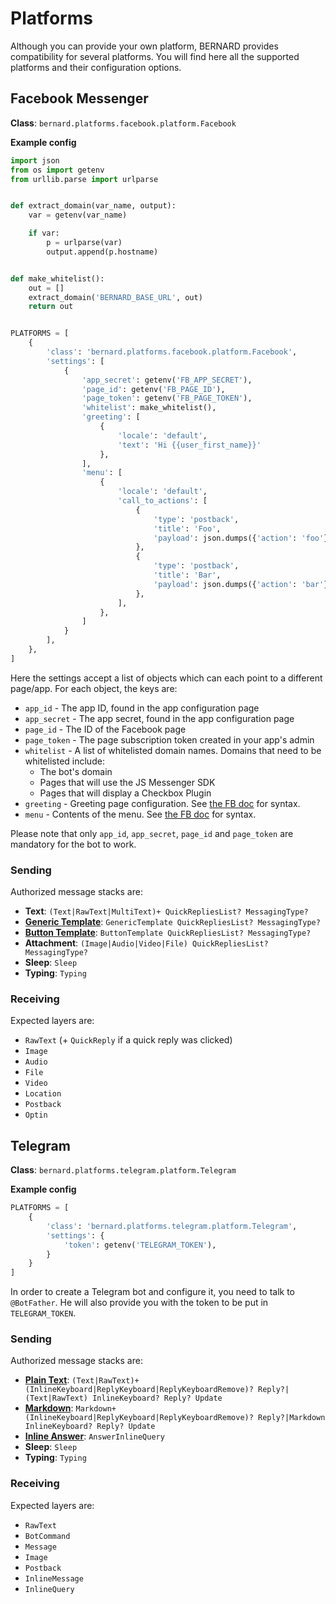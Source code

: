 Platforms
=========

Although you can provide your own platform, BERNARD provides compatibility for
several platforms. You will find here all the supported platforms and their
configuration options.

## Facebook Messenger

**Class**: `bernard.platforms.facebook.platform.Facebook`

**Example config**

```python
import json
from os import getenv
from urllib.parse import urlparse


def extract_domain(var_name, output):
    var = getenv(var_name)

    if var:
        p = urlparse(var)
        output.append(p.hostname)


def make_whitelist():
    out = []
    extract_domain('BERNARD_BASE_URL', out)
    return out


PLATFORMS = [
    {
        'class': 'bernard.platforms.facebook.platform.Facebook',
        'settings': [
            {
                'app_secret': getenv('FB_APP_SECRET'),
                'page_id': getenv('FB_PAGE_ID'),
                'page_token': getenv('FB_PAGE_TOKEN'),
                'whitelist': make_whitelist(),
                'greeting': [
                    {
                        'locale': 'default',
                        'text': 'Hi {{user_first_name}}'
                    },
                ],
                'menu': [
                    {
                        'locale': 'default',
                        'call_to_actions': [
                            {
                                'type': 'postback',
                                'title': 'Foo',
                                'payload': json.dumps({'action': 'foo'}),
                            },
                            {
                                'type': 'postback',
                                'title': 'Bar',
                                'payload': json.dumps({'action': 'bar'}),
                            },
                        ],
                    },
                ]
            }
        ],
    },
]
```

Here the settings accept a list of objects which can each point to a different
page/app. For each object, the keys are:

- `app_id` - The app ID, found in the app configuration page
- `app_secret` - The app secret, found in the app configuration page
- `page_id` - The ID of the Facebook page
- `page_token` - The page subscription token created in your app's admin
- `whitelist` - A list of whitelisted domain names. Domains that need to be
  whitelisted include:
    - The bot's domain
    - Pages that will use the JS Messenger SDK
    - Pages that will display a Checkbox Plugin
- `greeting` - Greeting page configuration. See
  [the FB doc](https://developers.facebook.com/docs/messenger-platform/reference/messenger-profile-api/greeting)
  for syntax.
- `menu` - Contents of the menu. See
  [the FB doc](https://developers.facebook.com/docs/messenger-platform/reference/messenger-profile-api/persistent-menu)
  for syntax.

Please note that only `app_id`, `app_secret`, `page_id` and `page_token`
are mandatory for the bot to work.

### Sending

Authorized message stacks are:

- **Text**: `(Text|RawText|MultiText)+ QuickRepliesList? MessagingType?`
- **[Generic Template](https://developers.facebook.com/docs/messenger-platform/send-messages/template/generic)**: `GenericTemplate QuickRepliesList? MessagingType?`
- **[Button Template](https://developers.facebook.com/docs/messenger-platform/send-messages/template/button)**: `ButtonTemplate QuickRepliesList? MessagingType?`
- **Attachment**: `(Image|Audio|Video|File) QuickRepliesList? MessagingType?`
- **Sleep**: `Sleep`
- **Typing**: `Typing`

### Receiving

Expected layers are:

- `RawText` (+ `QuickReply` if a quick reply was clicked)
- `Image`
- `Audio`
- `File`
- `Video`
- `Location`
- `Postback`
- `Optin`


## Telegram

**Class**: `bernard.platforms.telegram.platform.Telegram`

**Example config**

```python
PLATFORMS = [
    {
        'class': 'bernard.platforms.telegram.platform.Telegram',
        'settings': {
            'token': getenv('TELEGRAM_TOKEN'),
        }
    }
]
```

In order to create a Telegram bot and configure it, you need to talk
to `@BotFather`. He will also provide you with the token to be put in
`TELEGRAM_TOKEN`.

### Sending

Authorized message stacks are:

- **[Plain Text](https://core.telegram.org/bots/api#sendmessage)**: `(Text|RawText)+ (InlineKeyboard|ReplyKeyboard|ReplyKeyboardRemove)? Reply?|(Text|RawText) InlineKeyboard? Reply? Update`
- **[Markdown](https://core.telegram.org/bots/api#sendmessage)**: `Markdown+ (InlineKeyboard|ReplyKeyboard|ReplyKeyboardRemove)? Reply?|Markdown InlineKeyboard? Reply? Update`
- **[Inline Answer](https://core.telegram.org/bots#inline-keyboards-and-on-the-fly-updating)**: `AnswerInlineQuery`
- **Sleep**: `Sleep`
- **Typing**: `Typing`

### Receiving

Expected layers are:

- `RawText`
- `BotCommand`
- `Message`
- `Image`
- `Postback`
- `InlineMessage`
- `InlineQuery`
